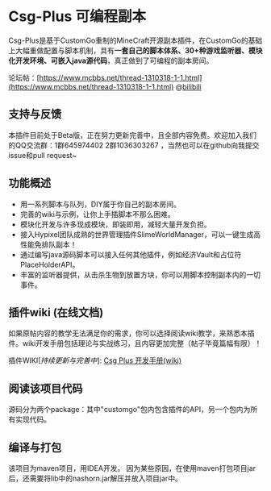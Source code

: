 # Csg-Plus 可编程副本
Csg-Plus是基于CustomGo重制的MineCraft开源副本插件，在CustomGo的基础上大幅重做配置与脚本机制，具有**一套自己的脚本体系、30+种游戏监听器、模块化开发环境、可嵌入java源代码**，真正做到了可编程的副本房间。

论坛帖：[https://www.mcbbs.net/thread-1310318-1-1.html](https://www.mcbbs.net/thread-1310318-1-1.html)
@[bilibili](https://www.bilibili.com/video/av90909994)

## 支持与反馈
本插件目前处于Beta版，正在努力更新完善中，且全部内容免费。欢迎加入我们的QQ交流群：1群645974402  2群1036303267 ，当然也可以在github向我提交issue和pull request~

## 功能概述
- 用一系列脚本与队列，DIY属于你自己的副本房间。
- 完善的wiki与示例，让你上手插脚本不那么困难。
- 模块化开发与许多现成模块，即装即用，减轻大量开发负担。
- 接入Hypixel团队成熟的世界管理插件SlimeWorldManager，可以一键生成高性能免排队副本！
- 通过编写java源码脚本可以接入任何其他插件，例如经济Vault和占位符PlaceHolderAPI。
- 丰富的监听器提供，从击杀生物到放置方块，你可以用脚本控制副本内的一切事件。


## 插件wiki (在线文档)
如果原帖内容的教学无法满足你的需求，你可以选择阅读wiki教学，来熟悉本插件。wiki开发手册包括理论与实战练习，且内容更加完整（帖子毕竟篇幅有限）！

插件WIKI[*持续更新与完善中*]: [Csg Plus 开发手册(wiki)](https://www.kancloud.cn/yan_ice/csg-plus-doc/2723886)

## 阅读该项目代码
源码分为两个package：其中"customgo"包内包含插件的API，另一个包内为所有实现代码。

## 编译与打包
该项目为maven项目，用IDEA开发。
因为某些原因，在使用maven打包项目jar后，还需要将lib中的nashorn.jar解压并放入项目jar中。
